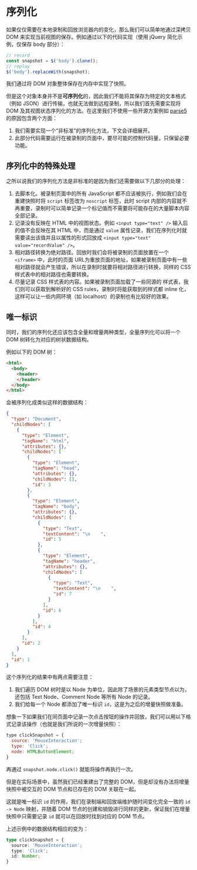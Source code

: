 # 序列化

如果仅仅需要在本地录制和回放浏览器内的变化，那么我们可以简单地通过深拷贝 DOM 来实现当前视图的保存。例如通过以下的代码实现（使用 jQuery 简化示例，仅保存 body 部分）：

```javascript
// record
const snapshot = $('body').clone();
// replay
$('body').replaceWith(snapshot);
```

我们通过将 DOM 对象整体保存在内存中实现了快照。

但是这个对象本身并不是**可序列化**的，因此我们不能将其保存为特定的文本格式（例如 JSON）进行传输，也就无法做到远程录制，所以我们首先需要实现将 DOM 及其视图状态序列化的方法。在这里我们不使用一些开源方案例如 [parse5](https://github.com/inikulin/parse5) 的原因包含两个方面：

1. 我们需要实现一个“非标准”的序列化方法，下文会详细展开。
2. 此部分代码需要运行在被录制的页面中，要尽可能的控制代码量，只保留必要功能。

## 序列化中的特殊处理

之所以说我们的序列化方法是非标准的是因为我们还需要做以下几部分的处理：

1. 去脚本化。被录制页面中的所有 JavaScript 都不应该被执行，例如我们会在重建快照时将 `script` 标签改为 `noscript` 标签，此时 script 内部的内容就不再重要，录制时可以简单记录一个标记值而不需要将可能存在的大量脚本内容全部记录。
2. 记录没有反映在 HTML 中的视图状态。例如 `<input type="text" />` 输入后的值不会反映在其 HTML 中，而是通过 `value` 属性记录，我们在序列化时就需要读出该值并且以属性的形式回放成 `<input type="text" value="recordValue" />`。
3. 相对路径转换为绝对路径。回放时我们会将被录制的页面放置在一个 `<iframe>` 中，此时的页面 URL为重放页面的地址，如果被录制页面中有一些相对路径就会产生错误，所以在录制时就要将相对路径进行转换，同样的 CSS 样式表中的相对路径也需要转换。
4. 尽量记录 CSS 样式表的内容。如果被录制页面加载了一些同源的 样式表，我们则可以获取到解析好的 CSS rules，录制时将能获取到的样式都 inline 化，这样可以让一些内网环境（如 localhost）的录制也有比较好的效果。

## 唯一标识

同时，我们的序列化还应该包含全量和增量两种类型，全量序列化可以将一个 DOM 树转化为对应的树状数据结构。

例如以下的 DOM 树：

```html
<html>
  <body>
    <header>
    </header>
  </body>
</html>
```

会被序列化成类似这样的数据结构：

```json
{
  "type": "Document",
  "childNodes": [
    {
      "type": "Element",
      "tagName": "html",
      "attributes": {},
      "childNodes": [
        {
          "type": "Element",
          "tagName": "head",
          "attributes": {},
          "childNodes": [],
          "id": 3
        },
        {
          "type": "Element",
          "tagName": "body",
          "attributes": {},
          "childNodes": [
            {
              "type": "Text",
              "textContent": "\n    ",
              "id": 5
            },
            {
              "type": "Element",
              "tagName": "header",
              "attributes": {},
              "childNodes": [
                {
                  "type": "Text",
                  "textContent": "\n    ",
                  "id": 7
                }
              ],
              "id": 6
            }
          ],
          "id": 4
        }
      ],
      "id": 2
    }
  ],
  "id": 1
}
```

这个序列化的结果中有两点需要注意：

1. 我们遍历 DOM 树时是以 Node 为单位，因此除了场景的元素类型节点以为，还包括 Text Node、Comment Node 等所有 Node 的记录。
2. 我们给每一个 Node 都添加了唯一标识 `id`，这是为之后的增量快照做准备。

想象一下如果我们在同页面中记录一次点击按钮的操作并回放，我们可以用以下格式记录该操作（也就是我们所说的一次增量快照）：

```javascript
type clickSnapshot = {
  source: 'MouseInteraction';
  type: 'Click';
  node: HTMLButtonElement;
}
```

再通过 `snapshot.node.click()` 就能将操作再执行一次。

但是在实际场景中，虽然我们已经重建出了完整的 DOM，但是却没有办法将增量快照中被交互的 DOM 节点和已存在的 DOM 关联在一起。

这就是唯一标识 `id` 的作用，我们在录制端和回放端维护随时间变化完全一致的 `id -> Node` 映射，并随着 DOM 节点的创建和销毁进行同样的更新，保证我们在增量快照中只需要记录 `id` 就可以在回放时找到对应的 DOM 节点。

上述示例中的数据结构相应的变为：

```typescript
type clickSnapshot = {
  source: 'MouseInteraction';
  type: 'Click';
  id: Number;
}
```

